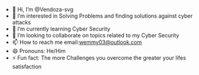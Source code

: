 - 👋 Hi, I’m @Vendoza-svg
- 👀 I’m interested in Solving Problems and finding solutions against cyber attacks
- 🌱 I’m currently learning Cyber Security
- 💞️ I’m  looking to collaborate on topics related to my Cyber Security
- 📫 How to reach me  email:wemmy03@outlook.com
- 😄 Pronouns: He/Him
- ⚡ Fun fact: The more Challenges you overcome the greater your lifes satisfaction
<!---
Vendoza-svg/Vendoza-svg is a ✨ special ✨ repository because its `README.md` (this file) appears on your GitHub profile.
You can click the Preview link to take a look at your changes.
--->

